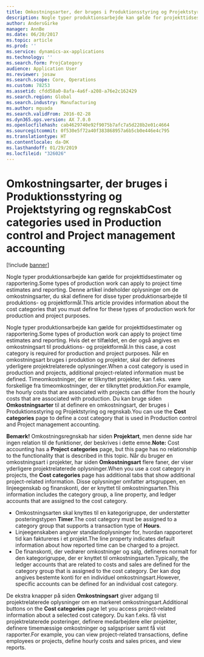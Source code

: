 ```yaml
---
title: Omkostningsarter, der bruges i Produktionsstyring og Projektstyring og regnskab
description: Nogle typer produktionsarbejde kan gælde for projekttidsestimater og rapportering. Denne artikel indeholder oplysninger om de omkostningsarter, du skal definere for disse typer produktionsarbejde til produktions- og projektformål.
author: AndersGirke
manager: AnnBe
ms.date: 06/20/2017
ms.topic: article
ms.prod: ''
ms.service: dynamics-ax-applications
ms.technology: ''
ms.search.form: ProjCategory
audience: Application User
ms.reviewer: josaw
ms.search.scope: Core, Operations
ms.custom: 78253
ms.assetid: cfdd58a0-8afa-4a6f-a208-a76e2c162429
ms.search.region: Global
ms.search.industry: Manufacturing
ms.author: mguada
ms.search.validFrom: 2016-02-28
ms.dyn365.ops.version: AX 7.0.0
ms.openlocfilehash: cab4629740e92f9075b7afc7a5d228b2e01c4664
ms.sourcegitcommit: 0f530e5f72a40f383868957a6b5cb0e446e4c795
ms.translationtype: HT
ms.contentlocale: da-DK
ms.lasthandoff: 01/29/2019
ms.locfileid: "326026"
---
```

# <a name="cost-categories-used-in-production-control-and-project-management-accounting"></a><span data-ttu-id="1d76c-104">Omkostningsarter, der bruges i Produktionsstyring og Projektstyring og regnskab</span><span class="sxs-lookup"><span data-stu-id="1d76c-104">Cost categories used in Production control and Project management accounting</span></span>

[!include [banner](../includes/banner.md)]

<span data-ttu-id="1d76c-105">Nogle typer produktionsarbejde kan gælde for projekttidsestimater og rapportering.</span><span class="sxs-lookup"><span data-stu-id="1d76c-105">Some types of production work can apply to project time estimates and reporting.</span></span> <span data-ttu-id="1d76c-106">Denne artikel indeholder oplysninger om de omkostningsarter, du skal definere for disse typer produktionsarbejde til produktions- og projektformål.</span><span class="sxs-lookup"><span data-stu-id="1d76c-106">This article provides information about the cost categories that you must define for these types of production work for production and project purposes.</span></span>

<span data-ttu-id="1d76c-107">Nogle typer produktionsarbejde kan gælde for projekttidsestimater og rapportering.</span><span class="sxs-lookup"><span data-stu-id="1d76c-107">Some types of production work can apply to project time estimates and reporting.</span></span> <span data-ttu-id="1d76c-108">Hvis det er tilfældet, en der også angives en omkostningsart til produktions- og projektformål.</span><span class="sxs-lookup"><span data-stu-id="1d76c-108">In this case, a cost category is required for production and project purposes.</span></span> <span data-ttu-id="1d76c-109">Når en omkostningsart bruges i produktion og projekter, skal der defineres yderligere projektrelaterede oplysninger.</span><span class="sxs-lookup"><span data-stu-id="1d76c-109">When a cost category is used in production and projects, additional project-related information must be defined.</span></span> <span data-ttu-id="1d76c-110">Timeomkostninger, der er tilknyttet projekter, kan f.eks. være forskellige fra timeomkostninger, der er tilknyttet produktion.</span><span class="sxs-lookup"><span data-stu-id="1d76c-110">For example, the hourly costs that are associated with projects can differ from the hourly costs that are associated with production.</span></span> <span data-ttu-id="1d76c-111">Du kan bruge siden **Omkostningsarter** til at definere en omkostningsart, der bruges i Produktionsstyring og Projektstyring og regnskab.</span><span class="sxs-lookup"><span data-stu-id="1d76c-111">You can use the **Cost categories** page to define a cost category that is used in Production control and Project management accounting.</span></span> 

<span data-ttu-id="1d76c-112">**Bemærk!** Omkostningsregnskab har siden **Projektart**, men denne side har ingen relation til de funktioner, der beskrives i dette emne.</span><span class="sxs-lookup"><span data-stu-id="1d76c-112">**Note:** Cost accounting has a **Project categories** page, but this page has no relationship to the functionality that is described in this topic.</span></span> <span data-ttu-id="1d76c-113">Når du bruger en omkostningsart i projekter, har siden **Omkostningsart** flere faner, der viser yderligere projektrelaterede oplysninger.</span><span class="sxs-lookup"><span data-stu-id="1d76c-113">When you use a cost category in projects, the **Cost categories** page has additional tabs that show additional project-related information.</span></span> <span data-ttu-id="1d76c-114">Disse oplysninger omfatter artsgruppen, en linjeegenskab og finanskonti, der er knyttet til omkostningsarten.</span><span class="sxs-lookup"><span data-stu-id="1d76c-114">This information includes the category group, a line property, and ledger accounts that are assigned to the cost category.</span></span>

-   <span data-ttu-id="1d76c-115">Omkostningsarten skal knyttes til en kategorigruppe, der understøtter posteringstypen **Timer**.</span><span class="sxs-lookup"><span data-stu-id="1d76c-115">The cost category must be assigned to a category group that supports a transaction type of **Hours**.</span></span>
-   <span data-ttu-id="1d76c-116">Linjeegenskaben angiver standardoplysninger for, hvordan rapporteret tid kan faktureres i et projekt.</span><span class="sxs-lookup"><span data-stu-id="1d76c-116">The line property indicates default information about how reported time can be charged to a project.</span></span>
-   <span data-ttu-id="1d76c-117">De finanskonti, der vedrører omkostninger og salg, defineres normalt for den kategorigruppe, der er knyttet til omkostningsarten.</span><span class="sxs-lookup"><span data-stu-id="1d76c-117">Typically, the ledger accounts that are related to costs and sales are defined for the category group that is assigned to the cost category.</span></span> <span data-ttu-id="1d76c-118">Der kan dog angives bestemte konti for en individuel omkostningsart.</span><span class="sxs-lookup"><span data-stu-id="1d76c-118">However, specific accounts can be defined for an individual cost category.</span></span>

<span data-ttu-id="1d76c-119">De ekstra knapper på siden **Omkostningsart** giver adgang til projektrelaterede oplysninger om en markeret omkostningsart.</span><span class="sxs-lookup"><span data-stu-id="1d76c-119">Additional buttons on the **Cost categories** page let you access project-related information about a selected cost category.</span></span> <span data-ttu-id="1d76c-120">Du kan f.eks. få vist projektrelaterede posteringer, definere medarbejdere eller projekter, definere timemæssige omkostninger og salgspriser samt få vist rapporter.</span><span class="sxs-lookup"><span data-stu-id="1d76c-120">For example, you can view project-related transactions, define employees or projects, define hourly costs and sales prices, and view reports.</span></span>



